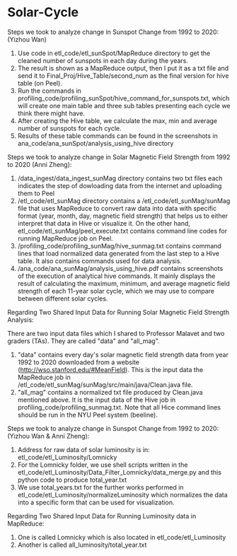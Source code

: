# Solar-Cycle

Steps we took to analyze change in Sunspot Change from 1992 to 2020: (Yizhou Wan)

1. Use code in etl_code/etl_sunSpot/MapReduce directory to get the cleaned number of sunspots in each day during the years.
2. The result is shown as a MapReduce output, then I put it as a txt file and send it to Final_Proj/Hive_Table/second_num as the final version for hive table (on Peel).
3. Run the commands in profiling_code/profiling_sunSpot/hive_command_for_sunspots.txt, which will create one main table and three sub tables presenting each cycle we think there might have.
4. After creating the Hive table, we calculate the max, min and average number of sunspots for each cycle.
5. Results of these table commands can be found in the screenshots in ana_code/ana_sunSpot/analysis_using_hive directory


Steps we took to analyze change in Solar Magnetic Field Strength from 1992 to 2020 (Anni Zheng):

1. /data_ingest/data_ingest_sunMag directory contains two txt files each indicates the step of dowloading data from the internet and uploading them to Peel
2. /etl_code/etl_sunMag directory contains a /etl_code/etl_sunMag/sunMag file that uses MapReduce to convert raw data into data with specific format (year, month, day, magnetic field strength) that helps us to either interpret that data in Hive or visualize it. On the other hand, etl_code/etl_sunMag/peel_execute.txt contains command line codes for running MapReduce job on Peel.
3. /profiling_code/profiling_sunMag/hive_sunmag.txt contains command lines that load normalized data generated from the last step to a Hive table. It also contains commands used for data analysis.
4. /ana_code/ana_sunMag/analysis_using_hive.pdf contains screenshots of the execution of analytical hive commands. It mainly displays the result of calculating the maximum, minimum, and average magnetic field strength of each 11-year solar cycle, which we may use to compare between different solar cycles.

Regarding Two Shared Input Data for Running Solar Magnetic Field Strength Analysis:

There are two input data files which I shared to Professor Malavet and two graders (TAs). They are called "data" and "all_mag".
1. "data" contains every day's solar magnetic field strength data from year 1992 to 2020 downloaded from a website (http://wso.stanford.edu/#MeanField).
This is the input data the MapReduce job in /etl_code/etl_sunMag/sunMag/src/main/java/Clean.java file. 
2. "all_mag" contains a normalized txt file produced by Clean.java mentioned above.
It is the input data of the Hive job in profiling_code/profiling_sunmag.txt. Note that all Hice command lines should be run in the NYU Peel system (beeline). 


Steps we took to analyze change in Sunspot Change from 1992 to 2020: (Yizhou Wan & Anni Zheng):

1. Address for raw data of solar luminosity is in: etl_code/etl_Luminosity/Lomnicky
2. For the Lomnicky folder, we use shell scripts written in the etl_code/etl_Luminosity/Data_Filter_Lomnicky/data_merge.py and this python code to produce total_year.txt 
3. We use total_years.txt for the further works performed in etl_code/etl_Luminosity/normalizeLuminosity which normalizes the data into a specific form that can be used for visualization.

Regarding Two Shared Input Data for Running Luminosity data in MapReduce:
1. One is called Lomnicky which is also located in etl_code/etl_Luminosity
2. Another is called all_luminosity/total_year.txt
